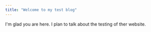 ```yaml
---
title: "Welcome to my test blog"
---
```


I'm glad you are here. I plan to talk about the testing of ther website.
